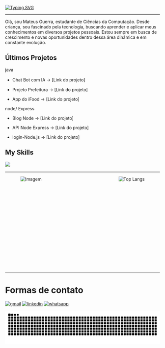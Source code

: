 

<a href="https://git.io/typing-svg"><img src="https://readme-typing-svg.herokuapp.com?font=Fira+Code&weight=900&size=48&pause=1000&center=true&vCenter=true&random=false&width=475&height=66&lines=Hello+World;Me+chamo+Mateus!;%3A+)" alt="Typing SVG" /></a>

----
Olá, sou Mateus Guerra, estudante de Ciências da Computação. Desde criança, sou fascinado pela tecnologia, buscando aprender e aplicar meus conhecimentos em diversos projetos pessoais. Estou sempre em busca de crescimento e novas oportunidades dentro dessa área dinâmica e em constante evolução.

Últimos Projetos
--
java 
* Chat Bot com IA ->  [Link do projeto] ㅤㅤㅤㅤㅤㅤㅤㅤㅤ
  
* Projeto Prefeitura -> [Link do projeto]
 
*  App do iFood -> [Link do projeto] 

node/ Express

* Blog Node -> [Link do projeto]

* API Node Express -> [Link do projeto]
  
* login-Node.js -> [Link do projeto]




## My Skills

<img src="https://skillicons.dev/icons?i=androidstudio,java,spring,angular,nodejs,html,css,js,git,github,cs,dotnet" />

---

<div style="margin-bottom:10px; display: flex; justify-content: center; align-items: center; gap: 20px;">
  <img height="300" src="https://art.pixilart.com/0e207d1322d8c04.gif" alt="Imagem"  min-width="300px" max-width="300px" width="300px" align="right" alt="Computador iuriCode" />
  <img height="300" src="https://github-readme-stats.vercel.app/api/top-langs/?username=mateus26game&layout=donut&show_icons=true&theme=react" alt="Top Langs" />
</div>     

---

 # Formas de contato 


  [![gmail](https://img.shields.io/badge/Gmail-D14836?style=for-the-badge&logo=gmail&logoColor=white)]() 
  [![linkedin](https://img.shields.io/badge/LinkedIn-0077B5?style=for-the-badge&logo=linkedin&logoColor=white)](https://www.linkedin.com/in/mateus-guerra-117637280/)
  [![whatsapp](https://img.shields.io/badge/WhatsApp-25D366?style=for-the-badge&logo=whatsapp&logoColor=white)](https://wa.me/558196836797)
  


 ![Snake Animation](https://github.com/luucasdinoo/luucasdinoo/blob/output/github-contribution-grid-snake.svg)

